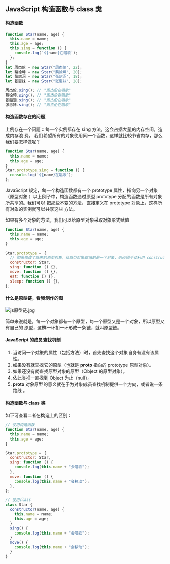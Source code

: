 ## JavaScript 构造函数与 class 类

#### 构造函数

```js
function Star(name, age) {
  this.name = name;
  this.age = age;
  this.sing = function () {
    console.log(`${name}在唱歌`);
  };
}
let 周杰伦 = new Star("周杰伦", 22);
let 蔡徐坤 = new Star("蔡徐坤", 20);
let 张韶涵 = new Star("张韶涵", 18);
let 张惠妹 = new Star("张惠妹", 28);

周杰伦.sing(); // "周杰伦在唱歌"
蔡徐坤.sing(); // "周杰伦在唱歌"
张韶涵.sing(); // "周杰伦在唱歌"
张惠妹.sing(); // "周杰伦在唱歌"
```

#### 构造函数存在的问题

上例存在一个问题：每一个实例都存在 sing 方法，这会占据大量的内存空间，造成内存浪
费。 我们希望所有的对象使用同一个函数，这样就比较节省内存，那么我们要怎样做呢？

```js
function Star(name, age) {
  this.name = name;
  this.age = age;
}
Star.prototype.sing = function () {
  console.log(`${name}在唱歌`);
};
```

JavaScript 规定，每一个构造函数都有一个 prototype 属性，指向另一个对象（原型对象
）以上例子中，构造函数通过原型 prototype 分配的函数是所有对象所共享的。我们可以
把那些不变的方法，直接定义在 prototype 对象上，这样所有对象的实例就可以共享这些
方法。

如果有多个对象的方法，我们可以给原型对象采取对象形式赋值

```js
function Star(name, age) {
  this.name = name;
  this.age = age;
}

Star.prototype = {
  // 如果修改了原来的原型对象，给原型对象赋值的是一个对象，则必须手动利用 constructor 指回原来的构造函数
  constructor: Star,
  sing: function () {},
  move: function () {},
  eat: function () {},
  sleep: function () {},
};
```

#### 什么是原型链，看我制作的图

![js原型链.jpg](https://s2.loli.net/2022/11/03/lCD4PRX21upmxoe.png)

简单来说就是，每一个对象都有一个原型，每一个原型又是一个对象，所以原型又有自己的
原型，这样一环扣一环形成一条链，就叫原型链。

#### JavaScript 的成员查找机制

1. 当访问一个对象的属性（包括方法）时，首先查找这个对象自身有没有该属性。
2. 如果没有就查找它的原型（也就是 **proto** 指向的 prototype 原型对象）。
3. 如果还没有就查找原型对象的原型（Object 的原型对象）。
4. 依此类推一直找到 Object 为止（null）。
5. **proto** 对象原型的意义就在于为对象成员查找机制提供一个方向，或者说一条路线
   。

#### 构造函数与 class 类

如下可查看二者在构造上的区别：

```js
// 使用构造函数
function Star(name, age) {
  this.name = name;
  this.age = age;
}

Star.prototype = {
  constructor: Star,
  sing: function () {
    console.log(this.name + "会唱歌");
  },
  move: function () {
    console.log(this.name + "会移动");
  },
};

// 使用class
class Star {
  constructor(name, age) {
    this.name = name;
    this.age = age;
  }
  sing() {
    console.log(this.name + "会唱歌");
  }
  move() {
    console.log(this.name + "会移动");
  }
}
```
